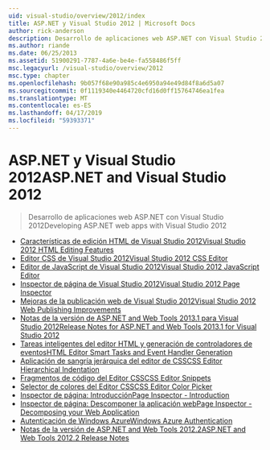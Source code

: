 ```yaml
---
uid: visual-studio/overview/2012/index
title: ASP.NET y Visual Studio 2012 | Microsoft Docs
author: rick-anderson
description: Desarrollo de aplicaciones web ASP.NET con Visual Studio 2012
ms.author: riande
ms.date: 06/25/2013
ms.assetid: 51900291-7787-4a6e-be4e-fa558486f5ff
msc.legacyurl: /visual-studio/overview/2012
msc.type: chapter
ms.openlocfilehash: 9b057f68e90a985c4e6950a94e49d84f8a6d5a07
ms.sourcegitcommit: 0f1119340e4464720cfd16d0ff15764746ea1fea
ms.translationtype: MT
ms.contentlocale: es-ES
ms.lasthandoff: 04/17/2019
ms.locfileid: "59393371"
---
```

# <a name="aspnet-and-visual-studio-2012"></a><span data-ttu-id="f7ab2-103">ASP.NET y Visual Studio 2012</span><span class="sxs-lookup"><span data-stu-id="f7ab2-103">ASP.NET and Visual Studio 2012</span></span>

> <span data-ttu-id="f7ab2-104">Desarrollo de aplicaciones web ASP.NET con Visual Studio 2012</span><span class="sxs-lookup"><span data-stu-id="f7ab2-104">Developing ASP.NET web apps with Visual Studio 2012</span></span>


- [<span data-ttu-id="f7ab2-105">Características de edición HTML de Visual Studio 2012</span><span class="sxs-lookup"><span data-stu-id="f7ab2-105">Visual Studio 2012 HTML Editing Features</span></span>](visual-studio-2012-html-editing-features.md)
- [<span data-ttu-id="f7ab2-106">Editor CSS de Visual Studio 2012</span><span class="sxs-lookup"><span data-stu-id="f7ab2-106">Visual Studio 2012 CSS Editor</span></span>](visual-studio-2012-css-editor.md)
- [<span data-ttu-id="f7ab2-107">Editor de JavaScript de Visual Studio 2012</span><span class="sxs-lookup"><span data-stu-id="f7ab2-107">Visual Studio 2012 JavaScript Editor</span></span>](visual-studio-2012-javascript-editor.md)
- [<span data-ttu-id="f7ab2-108">Inspector de página de Visual Studio 2012</span><span class="sxs-lookup"><span data-stu-id="f7ab2-108">Visual Studio 2012 Page Inspector</span></span>](visual-studio-2012-page-inspector.md)
- [<span data-ttu-id="f7ab2-109">Mejoras de la publicación web de Visual Studio 2012</span><span class="sxs-lookup"><span data-stu-id="f7ab2-109">Visual Studio 2012 Web Publishing Improvements</span></span>](visual-studio-2012-web-publishing-improvements.md)
- [<span data-ttu-id="f7ab2-110">Notas de la versión de ASP.NET and Web Tools 2013.1 para Visual Studio 2012</span><span class="sxs-lookup"><span data-stu-id="f7ab2-110">Release Notes for ASP.NET and Web Tools 2013.1 for Visual Studio 2012</span></span>](aspnet-and-web-tools-20131-for-visual-studio-2012.md)
- [<span data-ttu-id="f7ab2-111">Tareas inteligentes del editor HTML y generación de controladores de eventos</span><span class="sxs-lookup"><span data-stu-id="f7ab2-111">HTML Editor Smart Tasks and Event Handler Generation</span></span>](visual-studio-vnext-videos-html-editor-smart-tasks-and-event-handler-generation.md)
- [<span data-ttu-id="f7ab2-112">Aplicación de sangría jerárquica del editor de CSS</span><span class="sxs-lookup"><span data-stu-id="f7ab2-112">CSS Editor Hierarchical Indentation</span></span>](visual-studio-vnext-videos-css-editor-hierarchical-indentation.md)
- [<span data-ttu-id="f7ab2-113">Fragmentos de código del Editor CSS</span><span class="sxs-lookup"><span data-stu-id="f7ab2-113">CSS Editor Snippets</span></span>](visual-studio-vnext-videos-css-editor-snippets.md)
- [<span data-ttu-id="f7ab2-114">Selector de colores del Editor CSS</span><span class="sxs-lookup"><span data-stu-id="f7ab2-114">CSS Editor Color Picker</span></span>](visual-studio-vnext-videos-css-editor-color-picker.md)
- [<span data-ttu-id="f7ab2-115">Inspector de página: Introducción</span><span class="sxs-lookup"><span data-stu-id="f7ab2-115">Page Inspector - Introduction</span></span>](visual-studio-vnext-videos-page-inspector-introduction.md)
- [<span data-ttu-id="f7ab2-116">Inspector de página: Descomponer la aplicación web</span><span class="sxs-lookup"><span data-stu-id="f7ab2-116">Page Inspector - Decomposing your Web Application</span></span>](visual-studio-vnext-videos-page-inspector-decomposing-your-web-application.md)
- [<span data-ttu-id="f7ab2-117">Autenticación de Windows Azure</span><span class="sxs-lookup"><span data-stu-id="f7ab2-117">Windows Azure Authentication</span></span>](windows-azure-authentication.md)
- [<span data-ttu-id="f7ab2-118">Notas de la versión de ASP.NET and Web Tools 2012.2</span><span class="sxs-lookup"><span data-stu-id="f7ab2-118">ASP.NET and Web Tools 2012.2 Release Notes</span></span>](aspnet-and-web-tools-20122-release-notes-rtw.md)
